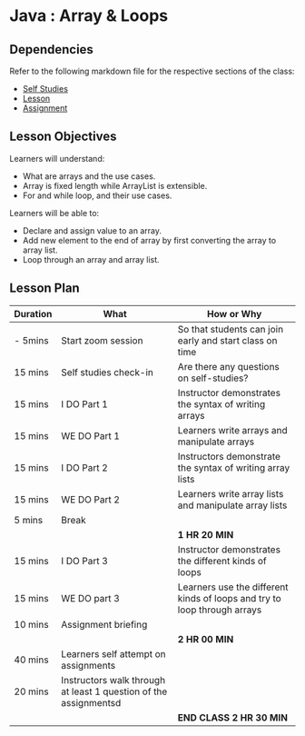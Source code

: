 # Java : Array & Loops

## Dependencies

Refer to the following markdown file for the respective sections of the class:
- [Self Studies](./studies.md)
- [Lesson](./lesson.md)
- [Assignment](./assignment.md)

## Lesson Objectives

Learners will understand:
- What are arrays and the use cases.
- Array is fixed length while ArrayList is extensible.
- For and while loop, and their use cases.

Learners will be able to:
- Declare and assign value to an array.
- Add new element to the end of array by first converting the array to array list.
- Loop through an array and array list.


## Lesson Plan

|Duration|What|How or Why|
|--------|-----|-------|
|- 5mins |Start zoom session|So that students can join early and start class on time|
|15 mins|Self studies check-in|Are there any questions on self-studies? |
|15 mins|I DO Part 1|Instructor demonstrates the syntax of writing arrays|
|15 mins|WE DO Part 1|Learners write arrays and manipulate arrays|
|15 mins|I DO Part 2|Instructors demonstrate the syntax of writing array lists|
|15 mins|WE DO Part 2|Learners write array lists and manipulate array lists|
|5 mins| Break||
|||**1 HR 20 MIN**|
|15 mins|I DO Part 3| Instructor demonstrates the different kinds of loops|
|15 mins|WE DO part 3| Learners use the different kinds of loops and try to loop through arrays|
|10 mins|Assignment briefing|
|||**2 HR 00 MIN**|
|40 mins|Learners self attempt on assignments|
|20 mins|Instructors walk through at least 1 question of the assignmentsd|
|||**END CLASS 2 HR 30 MIN**|

